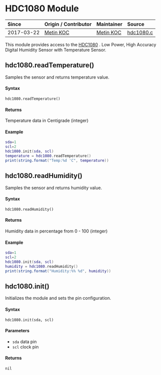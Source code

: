 # HDC1080 Module
| Since  | Origin / Contributor  | Maintainer  | Source  |
| :----- | :-------------------- | :---------- | :------ |
| 2017-03-22 | [Metin KOC](https://github.com/saucompeng) | [Metin KOC](https://github.com/saucompeng) | [hdc1080.c](../../../app/modules/hdc1080.c)|


This module provides access to the [HDC1080](http://www.ti.com/product/HDC1080) . Low Power, High Accuracy Digital Humidity Sensor with Temperature Sensor.

## hdc1080.readTemperature()
Samples the sensor and returns temperature value.

#### Syntax
`hdc1080.readTemperature()`

#### Returns
Temperature data in Centigrade (integer)

#### Example
```lua
sda=1
scl=2
hdc1080.init(sda, scl)
temperature = hdc1080.readTemperature()
print(string.format("Temp:%d 'C", temperature))
```

## hdc1080.readHumidity()
Samples the sensor and returns humidity value.

#### Syntax
`hdc1080.readHumidity()`

#### Returns
Humidity data in percentage from 0 - 100 (integer)

#### Example
```lua
sda=1
scl=2
hdc1080.init(sda, scl)
humidity = hdc1080.readHumidity()
print(string.format("Humidity:%% %d", humidity))
```

## hdc1080.init()
Initializes the module and sets the pin configuration.

#### Syntax
`hdc1080.init(sda, scl)`

#### Parameters
- `sda` data pin
- `scl` clock pin

#### Returns
`nil`
